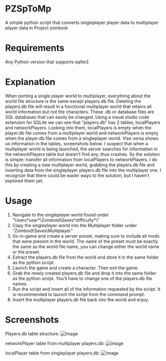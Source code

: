 # PZSpToMp
A simple python script that converts singleplayer player data to multiplayer player data in Project zomboid

# Requirements
Any Python version that supports sqlite3

# Explanation 
When porting a single player world to multiplayer, everything about the world file structure is the same except players.db file. Deleting the players.db file will result in a functional multiplayer world that retains all world information but not the characters. These .db or database files are SQL databases that can easily be changed. Using a visual studio code extension for SQLite we can see that “players.db” has 2 tables, localPlayers and networkPlayers. Looking into them, localPlayers is empty when the player.db file comes from a multiplayer world and networkPlayers is empty when the player.db file comes from a singleplayer world. Vise versa shows us information in the tables, screenshots below. I suspect that when a multiplayer world is being launched, the server searches for information in the networkPlayers table but doesn’t find any, thus crashes. So the solution is simple: transfer all information from localPlayers to networkPlayers. I do this by creating a new multiplayer world, grabbing the players.db file and inserting data from the singleplayer players.db file into the multiplayer one. I recognize that there could be easier ways to the solution, but I haven’t explored them yet.

# Usage
1. Navigate to the singleplayer world found under "Users\*user*\Zomboid\Saves\*difficulty*\”
2. Copy the singleplayer world into the Multiplayer folder under “Zomboid\Saves\Multiplayer”
3. Go in-game and create a server preset, making sure to include all mods that were present in the world. The name of the preset must be exactly the same as the world file name, you can change either the world name or the preset.
4. Extract the players.db file from the world and store it in the same folder as the python script.
5. Launch the game and create a character. Then exit the game.
6. Grab the newly created players.db file and drop it into the same folder as the python script. You’ll have to change one of the players.db file names.
7. Run the script and insert all of the information requested by the script. It is recommended to launch the script from the command prompt.
8. Insert the multiplayer players.db file back into the world and enjoy.

# Screenshots
Players.db table structure:
![image](https://github.com/Crayfry/PZSpToMp/assets/52294803/375bdcbd-0b3d-4a13-aa2b-9cce8002194a)

networkPlayer table from multiplayer players.db:
![image](https://github.com/Crayfry/PZSpToMp/assets/52294803/45c1c3b5-f6e1-492b-a0c6-2a58d98878d0)

localPlayer table from singleplayer players.db:
![image](https://github.com/Crayfry/PZSpToMp/assets/52294803/e77be69f-26ba-47a8-8ae0-032229e01c65)
